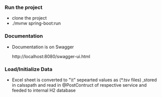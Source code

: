 
  ###  Run the project
  
   - clone the project
   - ./mvnw spring-boot:run

 
 ###  Documentation
  - Documentation is on Swagger
    
     http://localhost:8080/swagger-ui.html
 
  ###  Load/Initialize Data
 
  - Excel sheet is converted to "\\t" sepearted values as (*.tsv files) ,stored in calsspath and read in @PostContruct of respective service and feeded to internal H2 database
     
